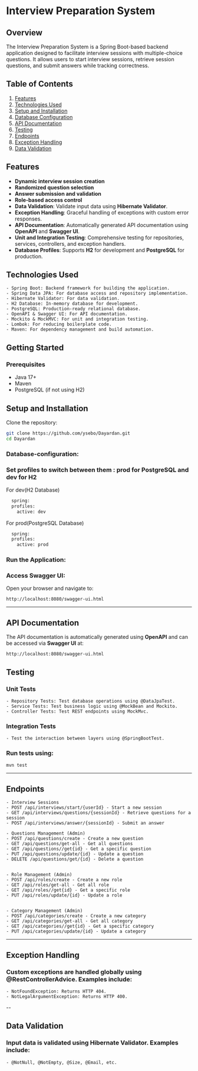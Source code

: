 # Interview Preparation System

## Overview
The Interview Preparation System is a Spring Boot-based backend application designed to facilitate interview sessions with multiple-choice questions. It allows users to start interview sessions, retrieve session questions, and submit answers while tracking correctness.
## Table of Contents
1. [Features](#features)
2. [Technologies Used](#technologies-used)
3. [Setup and Installation](#setup-and-installation)
4. [Database Configuration](#database-configuration)
5. [API Documentation](#api-documentation)
6. [Testing](#testing)
7. [Endpoints](#endpoints)
8. [Exception Handling](#exception-handling)
9. [Data Validation](#data-validation)
    
## Features
- **Dynamic interview session creation**
- **Randomized question selection**
- **Answer submission and validation**
- **Role-based access control**
- **Data Validation**: Validate input data using **Hibernate Validator**.
- **Exception Handling**: Graceful handling of exceptions with custom error responses.
- **API Documentation**: Automatically generated API documentation using **OpenAPI** and **Swagger UI**.
- **Unit and Integration Testing**: Comprehensive testing for repositories, services, controllers, and exception handlers.
- **Database Profiles**: Supports **H2** for development and **PostgreSQL** for production.

## Technologies Used
```  
- Spring Boot: Backend framework for building the application.
- Spring Data JPA: For database access and repository implementation.
- Hibernate Validator: For data validation.
- H2 Database: In-memory database for development.
- PostgreSQL: Production-ready relational database.
- OpenAPI & Swagger UI: For API documentation.
- Mockito & MockMVC: For unit and integration testing.
- Lombok: For reducing boilerplate code.
- Maven: For dependency management and build automation.
```

## Getting Started
### Prerequisites
- Java 17+
- Maven
- PostgreSQL (if not using H2)

## Setup and Installation
Clone the repository:
   ```sh
   git clone https://github.com/ysebo/Dayardan.git
   cd Dayardan
   ```
### Database-configuration:
### Set profiles to switch between them : prod for PostgreSQL and dev for H2 
For dev(H2 Database)
```sh
  spring:
  profiles:
    active: dev
   ```
For prod(PostgreSQL Database)
```sh
  spring:
  profiles:
    active: prod
   ```
### Run the Application:
### Access Swagger UI:
Open your browser and navigate to:
```
http://localhost:8080/swagger-ui.html
```
---
## API Documentation
The API documentation is automatically generated using **OpenAPI** and can be accessed via **Swagger UI** at:
```
http://localhost:8080/swagger-ui.html
```
## Testing
### Unit Tests
```
- Repository Tests: Test database operations using @DataJpaTest.
- Service Tests: Test business logic using @MockBean and Mockito.
- Controller Tests: Test REST endpoints using MockMvc.
```
### Integration Tests
```
- Test the interaction between layers using @SpringBootTest.
```
### Run tests using:
```
mvn test
```
---

## Endpoints
```
- Interview Sessions
- POST /api/interviews/start/{userId} - Start a new session
- GET /api/interviews/questions/{sessionId} - Retrieve questions for a session
- POST /api/interviews/answer/{sessionId} - Submit an answer

- Questions Management (Admin)
- POST /api/questions/create - Create a new question
- GET /api/questions/get-all - Get all questions
- GET /api/questions//get{id} - Get a specific question
- PUT /api/questions/update/{id} - Update a question
- DELETE /api/questions/get/{id} - Delete a question

  
- Role Management (Admin)
- POST /api/roles/create - Create a new role
- GET /api/roles/get-all - Get all role
- GET /api/roles//get{id} - Get a specific role
- PUT /api/roles/update/{id} - Update a role

  
- Category Management (Admin)
- POST /api/categories/create - Create a new category
- GET /api/categories/get-all - Get all category
- GET /api/categories//get{id} - Get a specific category
- PUT /api/categories/update/{id} - Update a category
```
---
## Exception Handling
### Custom exceptions are handled globally using @RestControllerAdvice. Examples include:
```
- NotFoundException: Returns HTTP 404.
- NotLegalArgumentException: Returns HTTP 400.
```

--
## Data Validation
### Input data is validated using Hibernate Validator. Examples include:
```
- @NotNull, @NotEmpty, @Size, @Email, etc.
```
  
